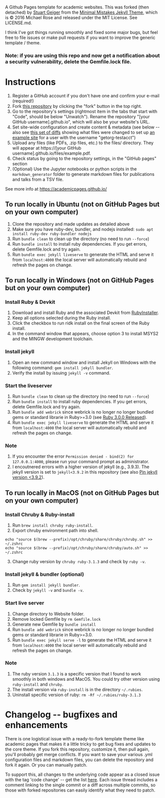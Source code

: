 A Github Pages template for academic websites. This was forked (then detached) by [Stuart Geiger](https://github.com/staeiou) from the [Minimal Mistakes Jekyll Theme](https://mmistakes.github.io/minimal-mistakes/), which is © 2016 Michael Rose and released under the MIT License. See LICENSE.md.

I think I've got things running smoothly and fixed some major bugs, but feel free to file issues or make pull requests if you want to improve the generic template / theme.

### Note: if you are using this repo and now get a notification about a security vulnerability, delete the Gemfile.lock file. 

# Instructions

1. Register a GitHub account if you don't have one and confirm your e-mail (required!)
1. Fork [this repository](https://github.com/academicpages/academicpages.github.io) by clicking the "fork" button in the top right. 
1. Go to the repository's settings (rightmost item in the tabs that start with "Code", should be below "Unwatch"). Rename the repository "[your GitHub username].github.io", which will also be your website's URL.
1. Set site-wide configuration and create content & metadata (see below -- also see [this set of diffs](http://archive.is/3TPas) showing what files were changed to set up [an example site](https://getorg-testacct.github.io) for a user with the username "getorg-testacct")
1. Upload any files (like PDFs, .zip files, etc.) to the files/ directory. They will appear at https://[your GitHub username].github.io/files/example.pdf.  
1. Check status by going to the repository settings, in the "GitHub pages" section
1. (Optional) Use the Jupyter notebooks or python scripts in the `markdown_generator` folder to generate markdown files for publications and talks from a TSV file.

See more info at https://academicpages.github.io/

## To run locally in Ubuntu  (not on GitHub Pages but on your own computer)

1. Clone the repository and made updates as detailed above
1. Make sure you have ruby-dev, bundler, and nodejs installed: `sudo apt install ruby-dev ruby-bundler nodejs`
1. Run `bundle clean` to clean up the directory (no need to run `--force`)
1. Run `bundle install` to install ruby dependencies. If you get errors, delete Gemfile.lock and try again.
1. Run `bundle exec jekyll liveserve` to generate the HTML and serve it from `localhost:4000` the local server will automatically rebuild and refresh the pages on change.

## To run locally in Windows (not on GitHub Pages but on your own computer)

### Install Ruby & Devkit
1. Download and install Ruby and the associated Devkit from [RubyInstaller](https://rubyinstaller.org/downloads/).
1. Keep all options selected during the Ruby install.
1. Click the checkbox to run ridk install on the final screen of the Ruby install.
1. In the command window that appears, choose option 3 to install MSYS2 and the MINGW development toolchain.


### Install jekyll
1. Open an new command window and install Jekyll on Windows with the following command: `gem install jekyll bundler`.
1. Verify the install by issuing `jekyll -v` command.

### Start the liveserver
1. Run `bundle clean` to clean up the directory (no need to run `--force`)
1. Run `bundle install` to install ruby dependencies. If you get errors, delete Gemfile.lock and try again.
1. Run `bundle add webrick` since webrick is no longer no longer bundled gems or standard librarie in Ruby>=3.0 (see [Ruby 3.0.0 Released](https://www.ruby-lang.org/en/news/2020/12/25/ruby-3-0-0-released/)).
1. Run `bundle exec jekyll liveserve` to generate the HTML and serve it from `localhost:4000` the local server will automatically rebuild and refresh the pages on change. 

### Note
1. If you encounter the error `Permission denied - bind(2) for 127.0.0.1:4000`, please run your command prompt as administrator.
2. I encoutnered errors with a higher version of jekyll (e.g., 3.9.3). The jekyll version is set to `jekyll<3.9.2` in this repository (see also [Pin jekyll version <3.9.2](https://github.com/academicpages/academicpages.github.io/pull/944/commits/afefb7c37f89305063ce8fff39c4bf407d0120ac)).

## To run locally in MacOS (not on GitHub Pages but on your own computer)
### Install Chruby & Ruby-install
1. Run `brew install chruby ruby-install`.
2. Export chruby environment path into shell.
```
echo "source $(brew --prefix)/opt/chruby/share/chruby/chruby.sh" >> ~/.zshrc
echo "source $(brew --prefix)/opt/chruby/share/chruby/auto.sh" >> ~/.zshrc
```
3. Change ruby version by `chruby ruby-3.1.3` and check by `ruby -v`.

### Install jekyll & bundler (optional)
1. Run `gem install jekyll bundler`.
2. Check by `jekyll -v` and `bundle -v`.

### Start live server
1. Change directory to Website folder.
2. Remove locked Gemfile by `rm Gemfile.lock`
3. Generate new Gemfile by `bundle install`
4. Run `bundle add webrick` since webrick is no longer no longer bundled gems or standard librarie in Ruby>=3.0.
5. Run `bundle exec jekyll serve -l` to generate the HTML and serve it from `localhost:4000` the local server will automatically rebuild and refresh the pages on change. 

### Note
1. The ruby version `3.1.3` is a specific version that I found to work smoothly in both windows and MacOS. You could try other version using `ruby-install` and `chruby`.
2. The install version via `ruby-install` is in the directory `~/.rubies`.
3. Uninstall specific version of ruby: `rm -Rf ~/.rubies/ruby-3.1.3`

# Changelog -- bugfixes and enhancements

There is one logistical issue with a ready-to-fork template theme like academic pages that makes it a little tricky to get bug fixes and updates to the core theme. If you fork this repository, customize it, then pull again, you'll probably get merge conflicts. If you want to save your various .yml configuration files and markdown files, you can delete the repository and fork it again. Or you can manually patch. 

To support this, all changes to the underlying code appear as a closed issue with the tag 'code change' -- get the list [here](https://github.com/academicpages/academicpages.github.io/issues?q=is%3Aclosed%20is%3Aissue%20label%3A%22code%20change%22%20). Each issue thread includes a comment linking to the single commit or a diff across multiple commits, so those with forked repositories can easily identify what they need to patch.
